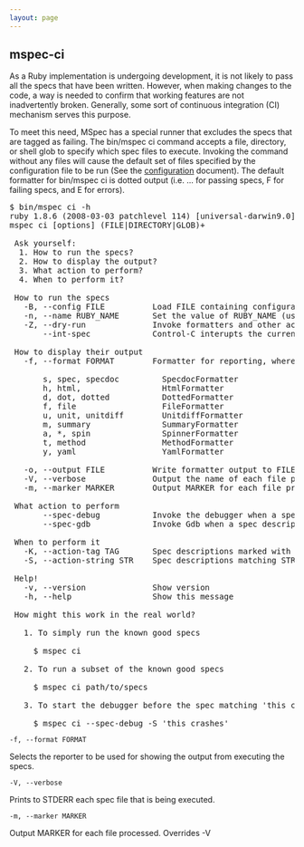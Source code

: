 ```yaml
---
layout: page
---
```


## mspec-ci

As a Ruby implementation is undergoing development, it is not likely to pass
all the specs that have been written. However, when making changes to the
code, a way is needed to confirm that working features are not inadvertently
broken. Generally, some sort of continuous integration (CI) mechanism serves
this purpose.

To meet this need, MSpec has a special runner that excludes the specs that are
tagged as failing. The bin/mspec ci command accepts a file, directory, or
shell glob to specify which spec files to execute. Invoking the command
without any files will cause the default set of files specified by the
configuration file to be run (See the
[configuration](/configuration/) document). The default formatter for
bin/mspec ci is dotted output (i.e. ... for passing specs, F for failing
specs, and E for errors).

<pre>
$ bin/mspec ci -h
ruby 1.8.6 (2008-03-03 patchlevel 114) [universal-darwin9.0]
mspec ci [options] (FILE|DIRECTORY|GLOB)+

 Ask yourself:
  1. How to run the specs?
  2. How to display the output?
  3. What action to perform?
  4. When to perform it?

 How to run the specs
   -B, --config FILE          Load FILE containing configuration options
   -n, --name RUBY_NAME       Set the value of RUBY_NAME (used to determine the implementation)
   -Z, --dry-run              Invoke formatters and other actions, but don't execute the specs
       --int-spec             Control-C interupts the current spec only

 How to display their output
   -f, --format FORMAT        Formatter for reporting, where FORMAT is one of:

       s, spec, specdoc         SpecdocFormatter
       h, html,                 HtmlFormatter
       d, dot, dotted           DottedFormatter
       f, file                  FileFormatter
       u, unit, unitdiff        UnitdiffFormatter
       m, summary               SummaryFormatter
       a, *, spin               SpinnerFormatter
       t, method                MethodFormatter
       y, yaml                  YamlFormatter

   -o, --output FILE          Write formatter output to FILE
   -V, --verbose              Output the name of each file processed
   -m, --marker MARKER        Output MARKER for each file processed

 What action to perform
       --spec-debug           Invoke the debugger when a spec description matches (see -K, -S)
       --spec-gdb             Invoke Gdb when a spec description matches (see -K, -S)

 When to perform it
   -K, --action-tag TAG       Spec descriptions marked with TAG will trigger the specified action
   -S, --action-string STR    Spec descriptions matching STR will trigger the specified action

 Help!
   -v, --version              Show version
   -h, --help                 Show this message

 How might this work in the real world?

   1. To simply run the known good specs

     $ mspec ci

   2. To run a subset of the known good specs

     $ mspec ci path/to/specs

   3. To start the debugger before the spec matching 'this crashes'

     $ mspec ci --spec-debug -S 'this crashes'
</pre>

<code>-f, --format FORMAT</code>

Selects the reporter to be used for showing the output from executing the specs.

<code>-V, --verbose</code>

Prints to STDERR each spec file that is being executed.

<code>-m, --marker MARKER</code>

Output MARKER for each file processed. Overrides -V


